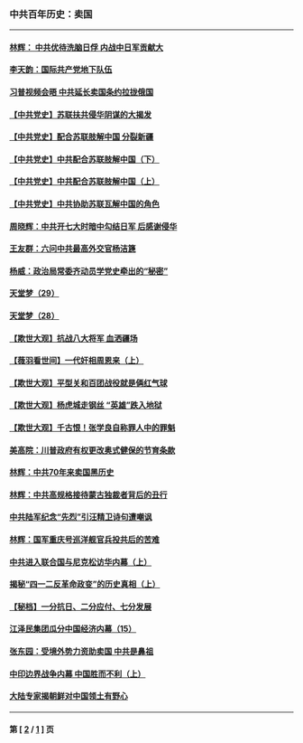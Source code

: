 ### 中共百年历史：卖国
---
#### [林辉： 中共优待洗脑日俘 内战中日军贡献大](../../pages/nf1176117/n13624644.md?03220430) 
#### [李天韵：国际共产党地下队伍](../../pages/nf1176117/n13611808.md?03220430) 
#### [习普视频会晤 中共延长卖国条约拉拢俄国](../../pages/nf1176117/n13060971.md?03220430) 
#### [【中共党史】苏联扶共侵华阴谋的大揭发](../../pages/nf1176117/n13056050.md?03220430) 
#### [【中共党史】配合苏联肢解中国 分裂新疆](../../pages/nf1176117/n13040700.md?03220430) 
#### [【中共党史】中共配合苏联肢解中国（下）](../../pages/nf1176117/n13035660.md?03220430) 
#### [【中共党史】中共配合苏联肢解中国（上）](../../pages/nf1176117/n13030262.md?03220430) 
#### [【中共党史】中共协助苏联瓦解中国的角色](../../pages/nf1176117/n13018109.md?03220430) 
#### [周晓辉：中共开七大时暗中勾结日军 后感谢侵华](../../pages/nf1176117/n12921960.md?03220430) 
#### [王友群：六问中共最高外交官杨洁篪](../../pages/nf1176117/n12836495.md?03220430) 
#### [杨威：政治局常委齐动员学党史牵出的“秘密”](../../pages/nf1176117/n12764642.md?03220430) 
#### [天堂梦（29）](../../pages/nf1176117/n12408465.md?03220430) 
#### [天堂梦（28）](../../pages/nf1176117/n12408309.md?03220430) 
#### [【欺世大观】抗战八大将军 血洒疆场](../../pages/nf1176117/n12357044.md?03220430) 
#### [【薇羽看世间】一代奸相周恩来（上）](../../pages/nf1176117/n12401109.md?03220430) 
#### [【欺世大观】平型关和百团战役就是俩红气球](../../pages/nf1176117/n12359157.md?03220430) 
#### [【欺世大观】杨虎城走钢丝 “英雄”跌入地狱](../../pages/nf1176117/n12358840.md?03220430) 
#### [【欺世大观】千古恨！张学良自称罪人中的罪魁](../../pages/nf1176117/n12358629.md?03220430) 
#### [美高院：川普政府有权更改奥式健保的节育条款](../../pages/nf1176117/n12242171.md?03220430) 
#### [林辉：中共70年来卖国黑历史](../../pages/nf1176117/n11552181.md?03220430) 
#### [林辉：中共高规格接待蒙古独裁者背后的丑行](../../pages/nf1176117/n11225005.md?03220430) 
#### [中共陆军纪念“先烈”引汪精卫诗句遭嘲讽](../../pages/nf1176117/n11153345.md?03220430) 
#### [林辉：国军重庆号巡洋舰官兵投共后的苦难](../../pages/nf1176117/n10997801.md?03220430) 
#### [中共进入联合国与尼克松访华内幕（上）](../../pages/nf1176117/n10138788.md?03220430) 
#### [揭秘“四一二反革命政变”的历史真相（上）](../../pages/nf1176117/n9996650.md?03220430) 
#### [【秘档】一分抗日、二分应付、七分发展](../../pages/nf1176117/n9331484.md?03220430) 
#### [江泽民集团瓜分中国经济内幕（15）](../../pages/nf1176117/n9268584.md?03220430) 
#### [张东园：受境外势力资助卖国 中共是鼻祖](../../pages/nf1176117/n9272480.md?03220430) 
#### [中印边界战争内幕 中国胜而不利（上）](../../pages/nf1176117/n9252458.md?03220430) 
#### [大陆专家揭朝鲜对中国领土有野心](../../pages/nf1176117/n9074056.md?03220430) 

---
#### 第 [ [2](./2.md?03220430) / [1](./1.md?03220430) ] 页
